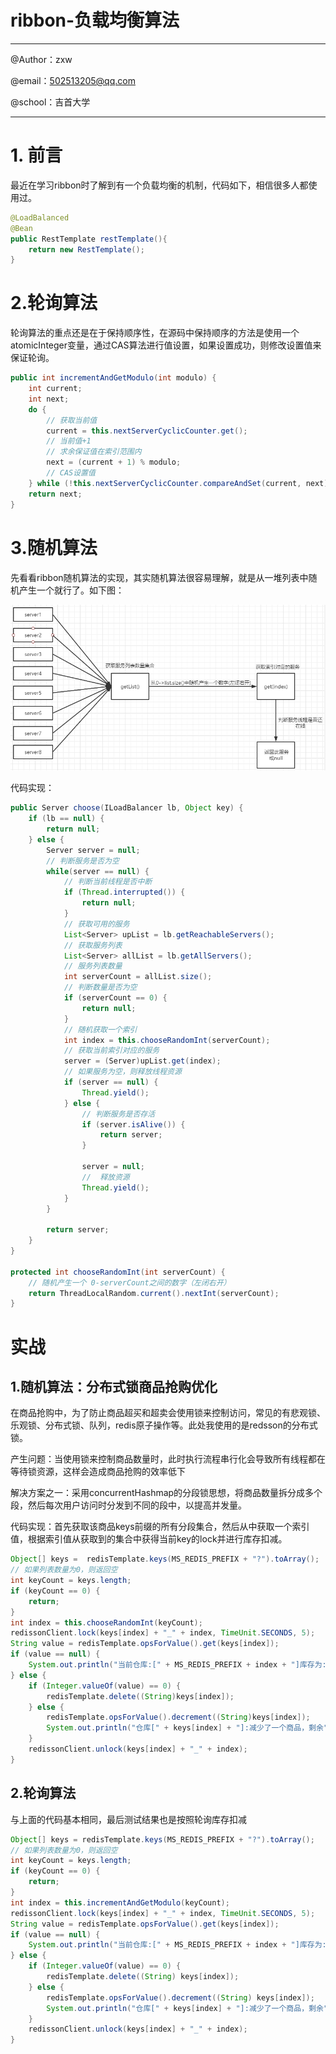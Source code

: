 # ribbon-负载均衡算法

------

@Author：zxw

@email：502513205@qq.com

@school：吉首大学

------

# 1. 前言

​	最近在学习ribbon时了解到有一个负载均衡的机制，代码如下，相信很多人都使用过。

```java
@LoadBalanced
@Bean
public RestTemplate restTemplate(){
    return new RestTemplate();
}
```

# 2.轮询算法

轮询算法的重点还是在于保持顺序性，在源码中保持顺序的方法是使用一个atomicInteger变量，通过CAS算法进行值设置，如果设置成功，则修改设置值来保证轮询。

```java
public int incrementAndGetModulo(int modulo) {
    int current;
    int next;
    do {
        // 获取当前值
        current = this.nextServerCyclicCounter.get();
        // 当前值+1
        // 求余保证值在索引范围内
        next = (current + 1) % modulo;
        // CAS设置值
    } while (!this.nextServerCyclicCounter.compareAndSet(current, next));
    return next;
}
```

# 3.随机算法

先看看ribbon随机算法的实现，其实随机算法很容易理解，就是从一堆列表中随机产生一个就行了。如下图：

![image-20200721143219183](README.assets/image-20200721143219183.png)

代码实现：

```java
public Server choose(ILoadBalancer lb, Object key) {
    if (lb == null) {
        return null;
    } else {
        Server server = null;
		// 判断服务是否为空
        while(server == null) {
            // 判断当前线程是否中断
            if (Thread.interrupted()) {
                return null;
            }
			// 获取可用的服务
            List<Server> upList = lb.getReachableServers();
            // 获取服务列表
            List<Server> allList = lb.getAllServers();
            // 服务列表数量
            int serverCount = allList.size();
            // 判断数量是否为空
            if (serverCount == 0) {
                return null;
            }
			// 随机获取一个索引
            int index = this.chooseRandomInt(serverCount);
            // 获取当前索引对应的服务
            server = (Server)upList.get(index);
            // 如果服务为空，则释放线程资源
            if (server == null) {
                Thread.yield();
            } else {
                // 判断服务是否存活
                if (server.isAlive()) {
                    return server;
                }
				
                server = null;
                //  释放资源
                Thread.yield();
            }
        }

        return server;
    }
}

protected int chooseRandomInt(int serverCount) {
    // 随机产生一个 0-serverCount之间的数字（左闭右开）
    return ThreadLocalRandom.current().nextInt(serverCount);
}
```

# 实战

## 1.随机算法：分布式锁商品抢购优化

在商品抢购中，为了防止商品超买和超卖会使用锁来控制访问，常见的有悲观锁、乐观锁、分布式锁、队列，redis原子操作等。此处我使用的是redsson的分布式锁。

产生问题：当使用锁来控制商品数量时，此时执行流程串行化会导致所有线程都在等待锁资源，这样会造成商品抢购的效率低下

解决方案之一：采用concurrentHashmap的分段锁思想，将商品数量拆分成多个段，然后每次用户访问时分发到不同的段中，以提高并发量。

代码实现：首先获取该商品keys前缀的所有分段集合，然后从中获取一个索引值，根据索引值从获取到的集合中获得当前key的lock并进行库存扣减。

```java
Object[] keys =  redisTemplate.keys(MS_REDIS_PREFIX + "?").toArray();
// 如果列表数量为0，则返回空
int keyCount = keys.length;
if (keyCount == 0) {
    return;
}
int index = this.chooseRandomInt(keyCount);
redissonClient.lock(keys[index] + "_" + index, TimeUnit.SECONDS, 5);
String value = redisTemplate.opsForValue().get(keys[index]);
if (value == null) {
    System.out.println("当前仓库:[" + MS_REDIS_PREFIX + index + "]库存为:" + value);
} else {
    if (Integer.valueOf(value) == 0) {
        redisTemplate.delete((String)keys[index]);
    } else {
        redisTemplate.opsForValue().decrement((String)keys[index]);
        System.out.println("仓库[" + keys[index] + "]:减少了一个商品，剩余" + redisTemplate.opsForValue().get(keys[index]));
    }
    redissonClient.unlock(keys[index] + "_" + index);
}
```

## 2.轮询算法

与上面的代码基本相同，最后测试结果也是按照轮询库存扣减

```java
Object[] keys = redisTemplate.keys(MS_REDIS_PREFIX + "?").toArray();
// 如果列表数量为0，则返回空
int keyCount = keys.length;
if (keyCount == 0) {
    return;
}
int index = this.incrementAndGetModulo(keyCount);
redissonClient.lock(keys[index] + "_" + index, TimeUnit.SECONDS, 5);
String value = redisTemplate.opsForValue().get(keys[index]);
if (value == null) {
    System.out.println("当前仓库:[" + MS_REDIS_PREFIX + index + "]库存为:" + value);
} else {
    if (Integer.valueOf(value) == 0) {
        redisTemplate.delete((String) keys[index]);
    } else {
        redisTemplate.opsForValue().decrement((String) keys[index]);
        System.out.println("仓库[" + keys[index] + "]:减少了一个商品，剩余" + redisTemplate.opsForValue().get(keys[index]));
    }
    redissonClient.unlock(keys[index] + "_" + index);
}
```